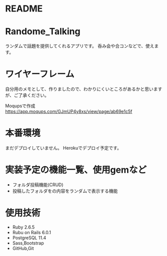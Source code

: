# README
 
 
# Randome_Talking
 
ランダムで話題を提供してくれるアプリです。
呑み会や合コンなどで、使えます。

# ワイヤーフレーム

自分用のメモとして、作りましたので、わかりにくいところがあるかと思いますが、ご了承ください。

Moqupsで作成
https://app.moqups.com/GJmUP4y8xs/view/page/ab69e1c5f
 
# 本番環境
 
まだデプロイしていません。
Herokuでデプロイ予定です。
 
# 実装予定の機能一覧、使用gemなど
 
* フォルダ投稿機能(CRUD)
* 投稿したフォルダをの内容をランダムで表示する機能


# 使用技術
 
* Ruby  2.6.5
* Rubu on Rails 6.0.1
* PostgreSQL 11.4
* Sass,Bootstrap
* GitHub,Git


